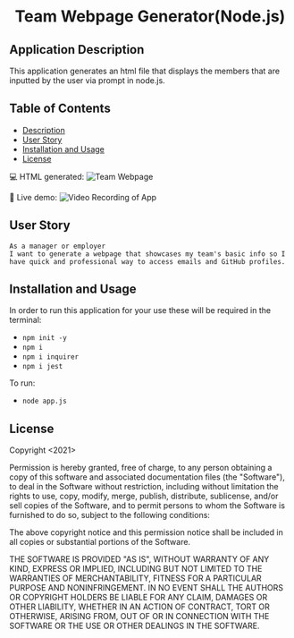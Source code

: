 <h1 align="center">Team Webpage Generator(Node.js)</h1>

## Application Description

This application generates an html file that displays the members that are inputted by the user via prompt in node.js.

## Table of Contents
- [Description](#description)
- [User Story](#user-story)
- [Installation and Usage](#installation-and-usage)
- [License](#license)

💻 HTML generated:
![Team Webpage](...)

🎥 Live demo:
![Video Recording of App](...)

## User Story

```
As a manager or employer
I want to generate a webpage that showcases my team's basic info so I have quick and professional way to access emails and GitHub profiles.
```

## Installation and Usage

In order to run this application for your use these will be required in the terminal:
- `npm init -y`
- `npm i`
- `npm i inquirer`
- `npm i jest`

To run:
- `node app.js`

## License

Copyright <2021> 

Permission is hereby granted, free of charge, to any person obtaining a copy of this software and associated documentation files (the "Software"), to deal in the Software without restriction, including without limitation the rights to use, copy, modify, merge, publish, distribute, sublicense, and/or sell copies of the Software, and to permit persons to whom the Software is furnished to do so, subject to the following conditions:

The above copyright notice and this permission notice shall be included in all copies or substantial portions of the Software.

THE SOFTWARE IS PROVIDED "AS IS", WITHOUT WARRANTY OF ANY KIND, EXPRESS OR IMPLIED, INCLUDING BUT NOT LIMITED TO THE WARRANTIES OF MERCHANTABILITY, FITNESS FOR A PARTICULAR PURPOSE AND NONINFRINGEMENT. IN NO EVENT SHALL THE AUTHORS OR COPYRIGHT HOLDERS BE LIABLE FOR ANY CLAIM, DAMAGES OR OTHER LIABILITY, WHETHER IN AN ACTION OF CONTRACT, TORT OR OTHERWISE, ARISING FROM, OUT OF OR IN CONNECTION WITH THE SOFTWARE OR THE USE OR OTHER DEALINGS IN THE SOFTWARE.
